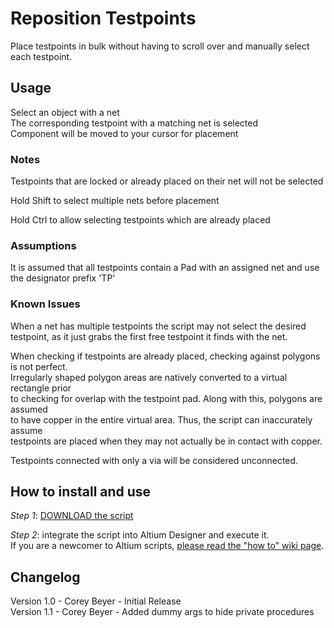 # Reposition Testpoints
Place testpoints in bulk without having to scroll over and manually select each testpoint.  

## Usage
Select an object with a net  
The corresponding testpoint with a matching net is selected  
Component will be moved to your cursor for placement  

### Notes      
Testpoints that are locked or already placed on their net will not be selected  

Hold Shift to select multiple nets before placement  

Hold Ctrl to allow selecting testpoints which are already placed  

### Assumptions
It is assumed that all testpoints contain a Pad with an assigned net and use the designator prefix 'TP'  

### Known Issues
When a net has multiple testpoints the script may not select the desired  
testpoint, as it just grabs the first free testpoint it finds with the net.  

When checking if testpoints are already placed, checking against polygons is not perfect.  
Irregularly shaped polygon areas are natively converted to a virtual rectangle prior  
to checking for overlap with the testpoint pad. Along with this, polygons are assumed  
to have copper in the entire virtual area. Thus, the script can inaccurately assume  
testpoints are placed when they may not actually be in contact with copper.  

Testpoints connected with only a via will be considered unconnected.

## How to install and use
_Step 1_: [DOWNLOAD the script](https://minhaskamal.github.io/DownGit/#/home?url=https://github.com/Altium-Designer-addons/scripts-libraries/tree/master/Scripts%20-%20PCB/RepositionTestpoints)

_Step 2_: integrate the script into Altium Designer and execute it.\
If you are a newcomer to Altium scripts, [please read the "how to" wiki page](https://github.com/Altium-Designer-addons/scripts-libraries/wiki/HowTo_execute_scripts).

## Changelog
Version 1.0 - Corey Beyer - Initial Release\
Version 1.1 - Corey Beyer - Added dummy args to hide private procedures  
